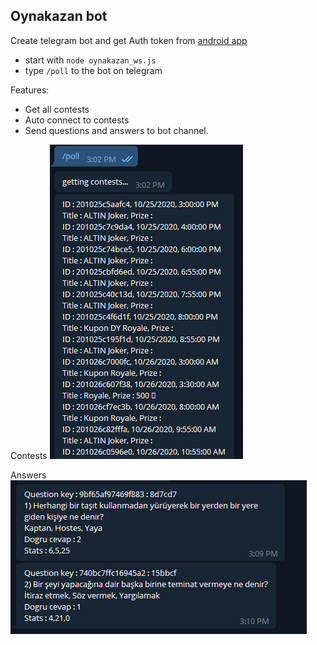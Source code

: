 ## Oynakazan bot

Create telegram bot and get Auth token from [android app](https://play.google.com/store/apps/details?id=com.oynakazanapp.android)

- start with `node oynakazan_ws.js`
- type `/poll` to the bot on telegram

Features:
- Get all contests
- Auto connect to contests
- Send questions and answers to bot channel.

Contests
![](contests.png)

Answers
![](questions.png)

